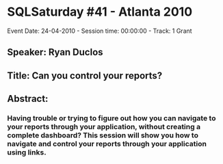 # SQLSaturday #41 - Atlanta 2010
Event Date: 24-04-2010 - Session time: 00:00:00 - Track: 1 Grant
## Speaker: Ryan Duclos
## Title: Can you control your reports?
## Abstract:
### Having trouble or trying to figure out how you can navigate to your reports through your application, without creating a complete dashboard? This session will show you how to navigate and control your reports through your application using links.
